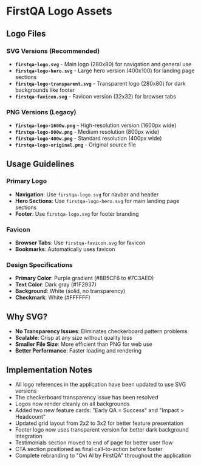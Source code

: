 # FirstQA Logo Assets

## Logo Files

### SVG Versions (Recommended)
- **`firstqa-logo.svg`** - Main logo (280x80) for navigation and general use
- **`firstqa-logo-hero.svg`** - Large hero version (400x100) for landing page sections
- **`firstqa-logo-transparent.svg`** - Transparent logo (280x80) for dark backgrounds like footer
- **`firstqa-favicon.svg`** - Favicon version (32x32) for browser tabs

### PNG Versions (Legacy)
- **`firstqa-logo-1600w.png`** - High-resolution version (1600px wide)
- **`firstqa-logo-800w.png`** - Medium resolution (800px wide)
- **`firstqa-logo-400w.png`** - Standard resolution (400px wide)
- **`firstqa-logo-original.png`** - Original source file

## Usage Guidelines

### Primary Logo
- **Navigation**: Use `firstqa-logo.svg` for navbar and header
- **Hero Sections**: Use `firstqa-logo-hero.svg` for main landing page sections
- **Footer**: Use `firstqa-logo.svg` for footer branding

### Favicon
- **Browser Tabs**: Use `firstqa-favicon.svg` for favicon
- **Bookmarks**: Automatically uses favicon

### Design Specifications
- **Primary Color**: Purple gradient (#8B5CF6 to #7C3AED)
- **Text Color**: Dark gray (#1F2937)
- **Background**: White (solid, no transparency)
- **Checkmark**: White (#FFFFFF)

## Why SVG?
- **No Transparency Issues**: Eliminates checkerboard pattern problems
- **Scalable**: Crisp at any size without quality loss
- **Smaller File Size**: More efficient than PNG for web use
- **Better Performance**: Faster loading and rendering

## Implementation Notes
- All logo references in the application have been updated to use SVG versions
- The checkerboard transparency issue has been resolved
- Logos now render cleanly on all backgrounds
- Added two new feature cards: "Early QA = Success" and "Impact > Headcount"
- Updated grid layout from 2x2 to 3x2 for better feature presentation
- Footer logo now uses transparent version for better dark background integration
- Testimonials section moved to end of page for better user flow
- CTA section positioned as final call-to-action before footer
- Complete rebranding to "Ovi AI by FirstQA" throughout the application
